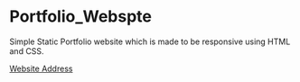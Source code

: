 # Portfolio_Webspte
Simple Static Portfolio website which is made to be responsive using HTML and CSS.

[Website Address](https://jayakrishnanp.netlify.app/)

